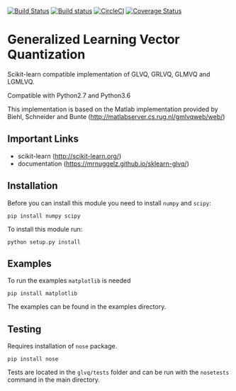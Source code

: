 [![Build Status](https://travis-ci.org/MrNuggelz/sklearn-glvq.svg?branch=master)](https://travis-ci.org/MrNuggelz/sklearn-glvq)
[![Build status](https://ci.appveyor.com/api/projects/status/qiwkue1x5lgll382?svg=true)](https://ci.appveyor.com/project/MrNuggelz/sklearn-glvq)
[![CircleCI](https://circleci.com/gh/MrNuggelz/sklearn-glvq.svg?style=shield)](https://circleci.com/gh/MrNuggelz/sklearn-glvq)
[![Coverage Status](https://coveralls.io/repos/github/MrNuggelz/sklearn-glvq/badge.svg?branch=master)](https://coveralls.io/github/MrNuggelz/sklearn-glvq?branch=master)

# Generalized Learning Vector Quantization
Scikit-learn compatible implementation of GLVQ, GRLVQ, GLMVQ and LGMLVQ.

Compatible with Python2.7 and Python3.6

This implementation is based on the Matlab implementation
provided by Biehl, Schneider and Bunte (http://matlabserver.cs.rug.nl/gmlvqweb/web/)

## Important Links
- scikit-learn (http://scikit-learn.org/)
- documentation (https://mrnuggelz.github.io/sklearn-glvq/)

## Installation
Before you can install this module you need to install `numpy` and `scipy`:
```
pip install numpy scipy
```
To install this module run:
```
python setup.py install
```

## Examples
To run the examples `matplotlib` is needed
```
pip install matplotlib
```
The examples can be found in the examples directory.

## Testing
Requires installation of `nose` package.
```
pip install nose
```
Tests are located in the `glvq/tests` folder
and can be run with the `nosetests` command in the main directory.
